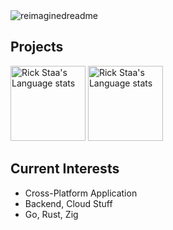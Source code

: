 <img src="https://myreadme.vercel.app/api/embed/ironpark?panels=userstatistics,toprepositories,toplanguages,commitgraph" alt="reimaginedreadme" />

## Projects

<p>
<img height=120 src="https://github-readme-stats.vercel.app/api/pin/?username=ironpark&repo=zapp" alt="Rick Staa's Language stats" />
<img height=120 src="https://github-readme-stats.vercel.app/api/pin/?username=ironpark&repo=ivent" alt="Rick Staa's Language stats" />
</p> 

## Current Interests
- Cross-Platform Application
- Backend, Cloud Stuff
- Go, Rust, Zig
